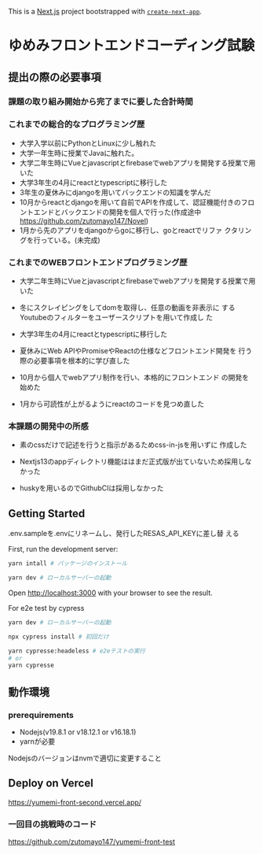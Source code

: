 This is a [Next.js](https://nextjs.org/) project bootstrapped with [`create-next-app`](https://github.com/vercel/next.js/tree/canary/packages/create-next-app).

# ゆめみフロントエンドコーディング試験

## 提出の際の必要事項

### 課題の取り組み開始から完了までに要した合計時間

### これまでの総合的なプログラミング歴

- 大学入学以前にPythonとLinuxに少し触れた
- 大学一年生時に授業でJavaに触れた。
- 大学二年生時にVueとjavascriptとfirebaseでwebアプリを開発する授業で用いた
- 大学3年生の4月にreactとtypescriptに移行した
- 3年生の夏休みにdjangoを用いてバックエンドの知識を学んだ
- 10月からreactとdjangoを用いて自前でAPIを作成して、認証機能付きのフロントエンドとバックエンドの開発を個人で行った(作成途中 https://github.com/zutomayo147/Novel)
- 1月から先のアプリをdjangoからgoに移行し、goとreactでリファ
  クタリングを行っている。(未完成)

### これまでのWEBフロントエンドプログラミング歴

- 大学二年生時にVueとjavascriptとfirebaseでwebアプリを開発する授業で用いた

- 冬にスクレイピングをしてdomを取得し、任意の動画を非表示に
  するYoutubeのフィルターをユーザースクリプトを用いて作成し
  た

- 大学3年生の4月にreactとtypescriptに移行した

- 夏休みにWeb APIやPromiseやReactの仕様などフロントエンド開発を
  行う際の必要事項を根本的に学び直した

- 10月から個人でwebアプリ制作を行い、本格的にフロントエンド
  の開発を始めた

- 1月から可読性が上がるようにreactのコードを見つめ直した

### 本課題の開発中の所感

- 素のcssだけで記述を行うと指示があるためcss-in-jsを用いずに
  作成した

- Nextjs13のappディレクトリ機能ははまだ正式版が出ていないため採用しなかった

- huskyを用いるのでGithubCIは採用しなかった

## Getting Started

.env.sampleを.envにリネームし、発行したRESAS_API_KEYに差し替
える

First, run the development server:


```bash
yarn intall # パッケージのインストール

yarn dev # ローカルサーバーの起動
```
Open [http://localhost:3000](http://localhost:3000) with your browser to see the result.

For e2e test by cypress

```bash
yarn dev # ローカルサーバーの起動

npx cypress install # 初回だけ

yarn cypresse:headeless # e2eテストの実行
# or
yarn cypresse
```


## 動作環境

### prerequirements

- Nodejs(v19.8.1 or v18.12.1 or v16.18.1)
- yarnが必要

Nodejsのバージョンはnvmで適切に変更すること

## Deploy on Vercel
https://yumemi-front-second.vercel.app/

### 一回目の挑戦時のコード

https://github.com/zutomayo147/yumemi-front-test